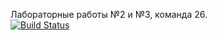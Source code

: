 Лабораторные работы №2 и №3, команда 26.<br>
[![Build Status](https://travis-ci.com/abramov26/project26laba2.svg?branch=master)](https://travis-ci.com/abramov26/project26laba2)